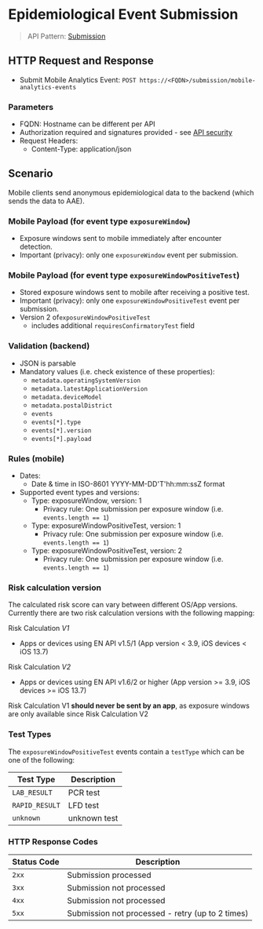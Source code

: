 # Epidemiological Event Submission

> API Pattern: [Submission](../../../api-patterns.md#submission)

## HTTP Request and Response

- Submit Mobile Analytics Event: ```POST https://<FQDN>/submission/mobile-analytics-events```

### Parameters

- FQDN: Hostname can be different per API
- Authorization required and signatures provided - see [API security](../../../api-security.md)
- Request Headers:
  - Content-Type: application/json

## Scenario

Mobile clients send anonymous epidemiological data to the backend (which sends the data to AAE).

### Mobile Payload (for event type ```exposureWindow```)

- Exposure windows sent to mobile immediately after encounter detection.
- Important (privacy): only one ```exposureWindow``` event per submission.


### Mobile Payload (for event type ```exposureWindowPositiveTest```)

- Stored exposure windows sent to mobile after receiving a positive test.
- Important (privacy): only one ```exposureWindowPositiveTest```  event per submission.
- Version 2 of`exposureWindowPositiveTest`
  - includes additional `requiresConfirmatoryTest` field

### Validation (backend)

* JSON is parsable
* Mandatory values (i.e. check existence of these properties):
  * `metadata.operatingSystemVersion`
  * `metadata.latestApplicationVersion`
  * `metadata.deviceModel`
  * `metadata.postalDistrict`
  * `events`      
  * `events[*].type`
  * `events[*].version`
  * `events[*].payload`  
  
### Rules (mobile)  
  
* Dates:
  * Date & time in ISO-8601 YYYY-MM-DD'T'hh:mm:ssZ format
* Supported event types and versions:
  * Type: exposureWindow, version: 1
    * Privacy rule: One submission per exposure window (i.e. ```events.length == 1```)
  * Type: exposureWindowPositiveTest, version: 1
    * Privacy rule: One submission per exposure window (i.e. ```events.length == 1```)
  * Type: exposureWindowPositiveTest, version: 2
    * Privacy rule: One submission per exposure window (i.e. ```events.length == 1```)

### Risk calculation version
The calculated risk score can vary between different OS/App versions.
Currently there are two risk calculation versions with the following mapping:

Risk Calculation *V1*
- Apps or devices using EN API v1.5/1 (App version < 3.9, iOS devices < iOS 13.7)

Risk Calculation *V2*
- Apps or devices using EN API v1.6/2 or higher (App version >= 3.9, iOS devices >= iOS 13.7)

Risk Calculation V1 **should never be sent by an app**, as exposure windows are only available since Risk Calculation V2

### Test Types

The ```exposureWindowPositiveTest``` events contain a ```testType``` which can be one of the following:

| Test Type | Description |
| --- | --- |
| ```LAB_RESULT``` | PCR test|
|```RAPID_RESULT```| LFD test|
|```unknown```     | unknown test|


### HTTP Response Codes

| Status Code | Description |
| --- | --- |
| `2xx` | Submission processed |
| `3xx` | Submission not processed |
| `4xx` | Submission not processed |
| `5xx` | Submission not processed - retry (up to 2 times) |
